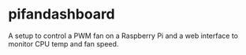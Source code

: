 # pifandashboard
A setup to control a PWM fan on a Raspberry Pi and a web interface to monitor CPU temp and fan speed.
